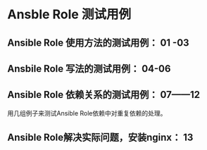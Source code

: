 # Ansble Role 测试用例

## Ansible Role 使用方法的测试用例： 01 -03

## Ansbile Role 写法的测试用例： 04-06

## Ansible Role 依赖关系的测试用例： 07——12
用几组例子来测试Ansible Role依赖中对重复依赖的处理。

## Ansible Role解决实际问题，安装nginx： 13
